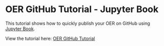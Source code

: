 # OER GitHub Tutorial - Jupyter Book

This tutorial shows how to quickly publish your OER on GitHub using [Jupyter Book](https://jupyterbook.org/en/stable/intro.html).

View the tutorial here: [OER GitHub Tutorial](https://smatts.github.io/oer-tutorial-jupyter-book/00_intro.html)
